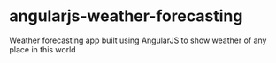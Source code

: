 # angularjs-weather-forecasting
Weather forecasting app built using AngularJS to show weather of any place in this world
